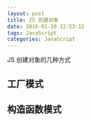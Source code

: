 ```yaml
---
layout: post
title: JS 创建对象
date: 2016-01-20 22:53:12
tags: JavaScript
categories: JavaScript
---
```



JS 创建对象的几种方式

## 工厂模式

## 构造函数模式




